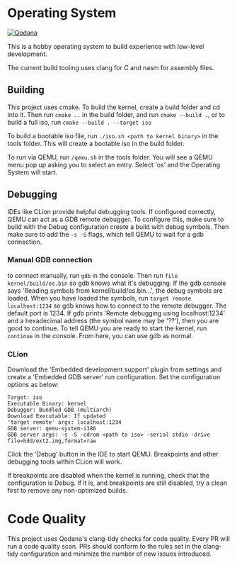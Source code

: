 Operating System
================

[![Qodana](https://github.com/LandryNorris/os/actions/workflows/code-quality.yaml/badge.svg)](https://github.com/LandryNorris/os/actions/workflows/code-quality.yaml)

This is a hobby operating system to
build experience with low-level development.

The current build tooling uses clang for
C and nasm for assembly files.

Building
--------

This project uses cmake. To build the
kernel, create a build folder and cd
into it. Then run `cmake ..` in the
build folder, and run `cmake --build .`,
or to build a full iso, run 
`cmake --build . --target iso`

To build a bootable iso file, run
`./iso.sh <path to kernel binary>` in 
the tools folder. This 
will create a bootable iso in the 
build folder.

To run via QEMU, run `/qemu.sh` in the
tools folder. You will see a QEMU 
menu pop up asking you to select an
entry. Select 'os' and the Operating
System will start.

Debugging
---------

IDEs like CLion provide helpful debugging 
tools. If configured correctly, QEMU can
act as a GDB remote debugger. To configure
this, make sure to build with the Debug configuration
create a build with debug symbols. Then
make sure to add the `-s -S` flags, which
tell QEMU to wait for a gdb connection.

### Manual GDB connection

to connect manually, run `gdb` in the console.
Then run `file kernel/build/os.bin` so gdb
knows what it's debugging. If the gdb console
says 'Reading symbols from kernel/build/os.bin...',
the debug symbols are loaded. When you
have loaded the symbols, run `target remote 
localhost:1234` so gdb knows how to connect to
the remote debugger. The default port is 1234.
If gdb prints 'Remote debugging using localhost:1234'
and a hexadecimal address (the symbol name may be
'??'), then you are good to continue. To
tell QEMU you are ready to start the kernel,
run `continue` in the console. From here, you
can use gdb as normal.

### CLion

Download the 'Embedded development support'
plugin from settings and create a 'Embedded GDB
server' run configuration. Set the configuration
options as below:

```
Target: iso
Executable Binary: kernel
Debugger: Bundled GDB (multiarch)
Download Executable: If updated
'target remote' args: localhost:1234
GDB server: qemu-system-i386
GDB server args: -s -S -cdrom <path to iso> -serial stdio -drive file=hdd/ext2.img,format=raw
```

Click the 'Debug' button in the IDE to
start QEMU. Breakpoints and other debugging
tools within CLion will work.

If breakpoints are disabled when the kernel
is running, check that the configuration is
Debug. If it is, and breakpoints are still
disabled, try a clean first to remove
any non-optimized builds.

Code Quality
============

This project uses Qodana's clang-tidy checks 
for code quality. Every PR will run a code 
quality scan. PRs should conform to the rules 
set in the clang-tidy configuration and 
minimize the number of new issues introduced.

